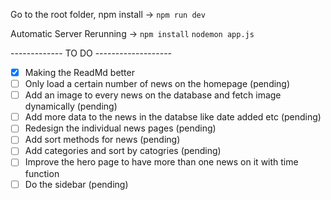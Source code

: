 Go to the root folder, npm install -> `npm run dev`

Automatic Server Rerunning ->
 `npm install`
 `nodemon app.js`

------------- TO DO -------------------
- [x] Making the ReadMd better
- [ ] Only load a certain number of news on the homepage (pending)
- [ ] Add an image to every news on the database and fetch image dynamically (pending)
- [ ] Add more data to the news in the databse like date added etc (pending)
- [ ] Redesign the individual news pages (pending)
- [ ] Add sort methods for news (pending)
- [ ] Add categories and sort by catogries (pending)
- [ ] Improve the hero page to have more than one news on it with time function 
- [ ] Do the sidebar (pending)
